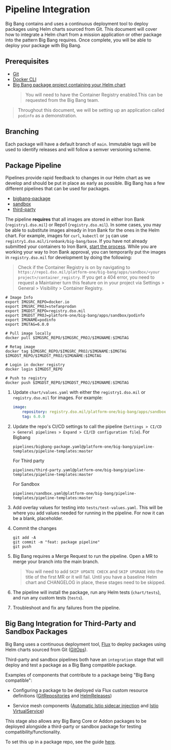 # Pipeline Integration

Big Bang contains and uses a continuous deployment tool to deploy packages using Helm charts sourced from Git.  This document will cover how to integrate a Helm chart from a mission application or other package into the pattern Big Bang requires.  Once complete, you will be able to deploy your package with Big Bang.

## Prerequisites

- [Git](https://git-scm.com/book/en/v2/Getting-Started-Installing-Git)
- [Docker CLI](https://docs.docker.com/get-docker/)
- [Big Bang package project containing your Helm chart](./upstream.md)
   > You will need to have the Container Registry enabled.This can be requested from the Big Bang team.

> Throughout this document, we will be setting up an application called `podinfo` as a demonstration.


## Branching

Each package will have a default branch of `main`.  Immutable tags will be used to identify releases and will follow a semver versioning scheme. 

## Package Pipeline

Pipelines provide rapid feedback to changes in our Helm chart as we develop and should be put in place as early as possible.  Big Bang has a few different pipelines that can be used for packages.

- [bigbang-package](https://repo1.dso.mil/big-bang/pipeline-templates/pipeline-templates/-/blob/master/pipelines/bigbang-package.yaml)
- [sandbox](https://repo1.dso.mil/big-bang/pipeline-templates/pipeline-templates/-/blob/master/pipelines/sandbox.yaml)
- [third-party](https://repo1.dso.mil/big-bang/pipeline-templates/pipeline-templates/-/blob/master/pipelines/third-party.yaml)


The pipeline **requires** that all images are stored in either Iron Bank (`registry1.dso.mil`) or Repo1 (`registry.dso.mil`).  In some cases, you may be able to substitute images already in Iron Bank for the ones in the Helm chart.  For example, images for `curl`, `kubectl` or `jq` can use `registry1.dso.mil/ironbank/big-bang/base`.  If you have not already submitted your containers to Iron Bank, [start the process](https://repo1.dso.mil/dsop/dccscr/-/blob/master/README.md).  While you are working your way to Iron Bank approval, you can temporarily put the images in `registry.dso.mil` for development by doing the following:

> Check if the Container Registry is on by navigating to `https://repo1.dso.mil/platform-one/big-bang/apps/sandbox/<your project>/container_registry`.  If you get a 404 error, you need to request a Maintainer turn this feature on in your project via Settings > General > Visibility > Container Registry.

```shell
# Image Info
export IMGSRC_REPO=docker.io
export IMGSRC_PROJ=stefanprodan
export IMGDST_REPO=registry.dso.mil
export IMGDST_PROJ=platform-one/big-bang/apps/sandbox/podinfo
export IMGNAME=podinfo
export IMGTAG=6.0.0

# Pull image locally
docker pull $IMGSRC_REPO/$IMGSRC_PROJ/$IMGNAME:$IMGTAG

# Retag image
docker tag $IMGSRC_REPO/$IMGSRC_PROJ/$IMGNAME:$IMGTAG $IMGDST_REPO/$IMGDST_PROJ/$IMGNAME:$IMGTAG

# Login in docker registry
docker login $IMGDST_REPO

# Push to registry
docker push $IMGDST_REPO/$IMGDST_PROJ/$IMGNAME:$IMGTAG
```

1. Update `chart/values.yaml` with either the `registry1.dso.mil` or `registry.dso.mil` for images.  For example:
    ```yaml
    image:
        repository: registry.dso.mil/platform-one/big-bang/apps/sandbox/podinfo/podinfo
        tag: 6.0.0
    ```

1. Update the repo's CI/CD settings to call the pipeline (`Settings > CI/CD > General pipelines > Expand > CI/CD configuration file`).
    For Bigbang

    ```plaintext
    pipelines/bigbang-package.yaml@platform-one/big-bang/pipeline-templates/pipeline-templates:master
    ```

    For Third party

    ```plaintext
    pipelines/third-party.yaml@platform-one/big-bang/pipeline-templates/pipeline-templates:master
    ```

    For Sandbox

    ```plaintext
    pipelines/sandbox.yaml@platform-one/big-bang/pipeline-templates/pipeline-templates:master
    ```

1. Add overlay values for testing into `tests/test-values.yaml`.  This will be where you add values needed for running in the pipeline.  For now it can be a blank, placeholder.

1. Commit the changes

    ```shell
    git add -A
    git commit -m "feat: package pipeline"
    git push
    ```

1. Big Bang requires a Merge Request to run the pipeline.  Open a MR to merge your branch into the main branch.

    > You will need to add `SKIP UPDATE CHECK` and `SKIP UPGRADE` into the title of the first MR or it will fail.  Until you have a baseline Helm chart and CHANGELOG in place, these stages need to be skipped.

1. The pipeline will install the package, run any Helm tests (`chart/tests`), and run any custom tests (`tests`).

1. Troubleshoot and fix any failures from the pipeline.

## Big Bang Integration for Third-Party and Sandbox Packages

Big Bang uses a continuous deployment tool, [Flux](https://fluxcd.io) to deploy packages using Helm charts sourced from Git ([GitOps](https://www.weave.works/technologies/gitops/)).

Third-party and sandbox pipelines both have an `integration` stage that will deploy and test a package as a Big Bang compatible package. 

Examples of components that contribute to a package being "Big Bang compatible":

- Configuring a package to be deployed via Flux custom resource definitions ([GitRepositories](https://fluxcd.io/docs/components/source/gitrepositories/) and [HelmReleases](https://fluxcd.io/docs/components/helm/helmreleases/))

- Service mesh components ([Automatic Istio sidecar injection](https://istio.io/latest/docs/setup/additional-setup/sidecar-injection/#automatic-sidecar-injection) and [Istio VirtualService](https://istio.io/latest/docs/reference/config/networking/virtual-service/))
 
This stage also allows any Big Bang Core or Addon packages to be deployed alongside a third-party or sandbox package for testing compatibility/functionality.

To set this up in a package repo, see the guide [here](./flux.md).
